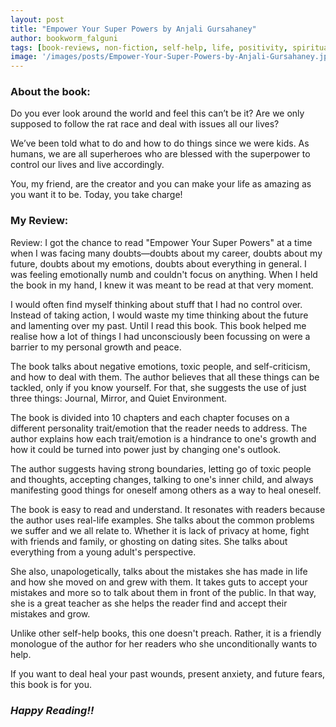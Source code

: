 ```yaml
---
layout: post
title: "Empower Your Super Powers by Anjali Gursahaney"
author: bookworm_falguni
tags: [book-reviews, non-fiction, self-help, life, positivity, spirituality, motivational, inspirational, gratitude, journal]
image: '/images/posts/Empower-Your-Super-Powers-by-Anjali-Gursahaney.jpg'
---
```


### **About the book:**
Do you ever look around the world and feel this can’t be it? Are we only supposed to follow the rat race and deal with issues all our lives?

We’ve been told what to do and how to do things since we were kids. As humans, we are all superheroes who are blessed with the superpower to control our lives and live accordingly.

You, my friend, are the creator and you can make your life as amazing as you want it to be. Today, you take charge!

### **My Review:**

Review:
I got the chance to read "Empower Your Super Powers" at a time when I was facing many doubts—doubts about my career, doubts about my future, doubts about my emotions, doubts about everything in general. I was feeling emotionally numb and couldn't focus on anything. When I held the book in my hand, I knew it was meant to be read at that very moment.

I would often find myself thinking about stuff that I had no control over. Instead of taking action, I would waste my time thinking about the future and lamenting over my past. Until I read this book. This book helped me realise how a lot of things I had unconsciously been focussing on were a barrier to my personal growth and peace.

The book talks about negative emotions, toxic people, and self-criticism, and how to deal with them. The author believes that all these things can be tackled, only if you know yourself. For that, she suggests the use of just three things: Journal, Mirror, and Quiet Environment.

The book is divided into 10 chapters and each chapter focuses on a different personality trait/emotion that the reader needs to address. The author explains how each trait/emotion is a hindrance to one's growth and how it could be turned into power just by changing one's outlook.

The author suggests having strong boundaries, letting go of toxic people and thoughts, accepting changes, talking to one's inner child, and always manifesting good things for oneself among others as a way to heal oneself.

The book is easy to read and understand. It resonates with readers because the author uses real-life examples. She talks about the common problems we suffer and we all relate to. Whether it is lack of privacy at home, fight with friends and family, or ghosting on dating sites. She talks about everything from a young adult's perspective.

She also, unapologetically, talks about the mistakes she has made in life and how she moved on and grew with them. It takes guts to accept your mistakes and more so to talk about them in front of the public. In that way, she is a great teacher as she helps the reader find and accept their mistakes and grow.

Unlike other self-help books, this one doesn't preach. Rather, it is a friendly monologue of the author for her readers who she unconditionally wants to help.

If you want to deal heal your past wounds, present anxiety, and future fears, this book is for you.

### ***Happy Reading!!***
